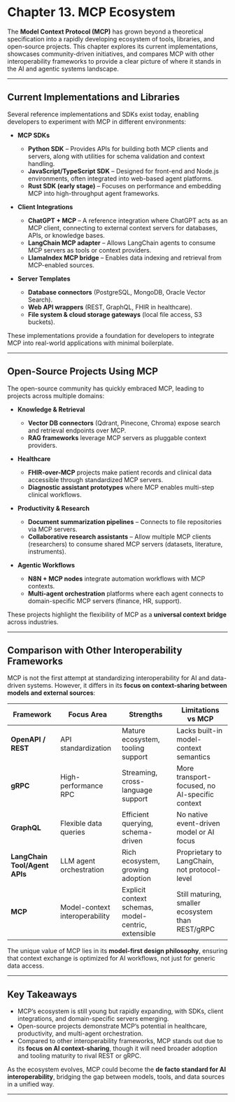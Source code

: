 # **Chapter 13. MCP Ecosystem**

The **Model Context Protocol (MCP)** has grown beyond a theoretical specification into a rapidly developing ecosystem of tools, libraries, and open-source projects. This chapter explores its current implementations, showcases community-driven initiatives, and compares MCP with other interoperability frameworks to provide a clear picture of where it stands in the AI and agentic systems landscape.

---

## Current Implementations and Libraries

Several reference implementations and SDKs exist today, enabling developers to experiment with MCP in different environments:

* **MCP SDKs**

  * **Python SDK** – Provides APIs for building both MCP clients and servers, along with utilities for schema validation and context handling.
  * **JavaScript/TypeScript SDK** – Designed for front-end and Node.js environments, often integrated into web-based agent platforms.
  * **Rust SDK (early stage)** – Focuses on performance and embedding MCP into high-throughput agent frameworks.

* **Client Integrations**

  * **ChatGPT + MCP** – A reference integration where ChatGPT acts as an MCP client, connecting to external context servers for databases, APIs, or knowledge bases.
  * **LangChain MCP adapter** – Allows LangChain agents to consume MCP servers as tools or context providers.
  * **LlamaIndex MCP bridge** – Enables data indexing and retrieval from MCP-enabled sources.

* **Server Templates**

  * **Database connectors** (PostgreSQL, MongoDB, Oracle Vector Search).
  * **Web API wrappers** (REST, GraphQL, FHIR in healthcare).
  * **File system & cloud storage gateways** (local file access, S3 buckets).

These implementations provide a foundation for developers to integrate MCP into real-world applications with minimal boilerplate.

---

## Open-Source Projects Using MCP

The open-source community has quickly embraced MCP, leading to projects across multiple domains:

* **Knowledge & Retrieval**

  * **Vector DB connectors** (Qdrant, Pinecone, Chroma) expose search and retrieval endpoints over MCP.
  * **RAG frameworks** leverage MCP servers as pluggable context providers.

* **Healthcare**

  * **FHIR-over-MCP** projects make patient records and clinical data accessible through standardized MCP servers.
  * **Diagnostic assistant prototypes** where MCP enables multi-step clinical workflows.

* **Productivity & Research**

  * **Document summarization pipelines** – Connects to file repositories via MCP servers.
  * **Collaborative research assistants** – Allow multiple MCP clients (researchers) to consume shared MCP servers (datasets, literature, instruments).

* **Agentic Workflows**

  * **N8N + MCP nodes** integrate automation workflows with MCP contexts.
  * **Multi-agent orchestration** platforms where each agent connects to domain-specific MCP servers (finance, HR, support).

These projects highlight the flexibility of MCP as a **universal context bridge** across industries.

---

## Comparison with Other Interoperability Frameworks

MCP is not the first attempt at standardizing interoperability for AI and data-driven systems. However, it differs in its **focus on context-sharing between models and external sources**:

| Framework                     | Focus Area                     | Strengths                                           | Limitations vs MCP                               |
| ----------------------------- | ------------------------------ | --------------------------------------------------- | ------------------------------------------------ |
| **OpenAPI / REST**            | API standardization            | Mature ecosystem, tooling support                   | Lacks built-in model-context semantics           |
| **gRPC**                      | High-performance RPC           | Streaming, cross-language support                   | More transport-focused, no AI-specific context   |
| **GraphQL**                   | Flexible data queries          | Efficient querying, schema-driven                   | No native event-driven model or AI focus         |
| **LangChain Tool/Agent APIs** | LLM agent orchestration        | Rich ecosystem, growing adoption                    | Proprietary to LangChain, not protocol-level     |
| **MCP**                       | Model-context interoperability | Explicit context schemas, model-centric, extensible | Still maturing, smaller ecosystem than REST/gRPC |

The unique value of MCP lies in its **model-first design philosophy**, ensuring that context exchange is optimized for AI workflows, not just for generic data access.

---

## Key Takeaways

* MCP’s ecosystem is still young but rapidly expanding, with SDKs, client integrations, and domain-specific servers emerging.
* Open-source projects demonstrate MCP’s potential in healthcare, productivity, and multi-agent orchestration.
* Compared to other interoperability frameworks, MCP stands out due to its **focus on AI context-sharing**, though it will need broader adoption and tooling maturity to rival REST or gRPC.

As the ecosystem evolves, MCP could become the **de facto standard for AI interoperability**, bridging the gap between models, tools, and data sources in a unified way.

---

